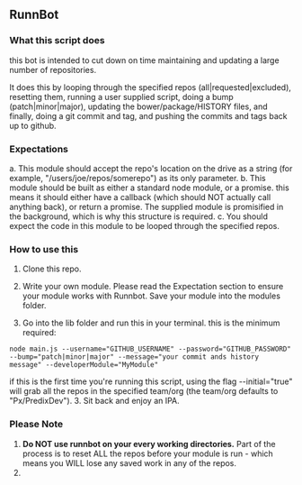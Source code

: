 ## RunnBot

### What this script does
this bot is intended to cut down on time maintaining and updating a large number of repositories.

It does this by looping through the specified repos (all|requested|excluded), resetting them, running a user supplied script, doing a bump (patch|minor|major), updating the bower/package/HISTORY files, and finally, doing a git commit and tag, and pushing the commits and tags back up to github.


### Expectations

  a. This module should accept the repo's location on the drive as a string (for example, "/users/joe/repos/somerepo") as its only parameter.
  b. This module should be built as either a standard node module, or a promise. this means it should either have a callback (which should NOT actually call anything back), or return a promise. The supplied module is promisified in the background, which is why this structure is required.
  c. You should expect the code in this module to be looped through the specified repos.

### How to use this
1. Clone this repo.
2. Write your own module. Please read the Expectation section to ensure your module works with Runnbot. Save your module into the modules folder.

2. Go into the lib folder and run this in your terminal. this is the minimum required:
```
node main.js --username="GITHUB_USERNAME" --password="GITHUB_PASSWORD" --bump="patch|minor|major" --message="your commit ands history message" --developerModule="MyModule"
```
if this is the first time you're running this script, using the flag --initial="true" will grab all the repos in the specified team/org (the team/org defaults to "Px/PredixDev").
3. Sit back and enjoy an IPA.

### Please Note

1. **Do NOT use runnbot on your every working directories.**
 Part of the process is to reset ALL the repos before your module is run - which means you WILL lose any saved work in any of the repos.
2. 

